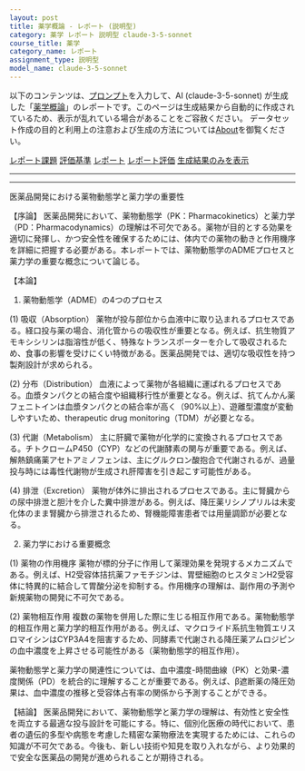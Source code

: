 ```yaml
---
layout: post
title: 薬学概論 - レポート (説明型)
category: 薬学 レポート 説明型 claude-3-5-sonnet
course_title: 薬学
category_name: レポート
assignment_type: 説明型
model_name: claude-3-5-sonnet
---
```


以下のコンテンツは、[プロンプト](http://127.0.0.1:8000/generated/薬学/claude-3-5-sonnet/prompt_レポート-説明型.md)を入力して、AI (claude-3-5-sonnet) が生成した「[薬学概論](/contents/薬学/)」のレポートです。このページは生成結果から自動的に作成されているため、表示が乱れている場合があることをご容赦ください。
データセット作成の目的と利用上の注意および生成の方法については[About](/About)を御覧ください。

[レポート課題](../レポート課題-説明型)
[評価基準](../評価基準-説明型)
[レポート](../レポート-説明型)
[レポート評価](../レポート評価-説明型)
[生成結果のみを表示](http://127.0.0.1:8000/generated/薬学/claude-3-5-sonnet/レポート-説明型.md)
  

***
***
  
医薬品開発における薬物動態学と薬力学の重要性

【序論】
医薬品開発において、薬物動態学（PK：Pharmacokinetics）と薬力学（PD：Pharmacodynamics）の理解は不可欠である。薬物が目的とする効果を適切に発揮し、かつ安全性を確保するためには、体内での薬物の動きと作用機序を詳細に把握する必要がある。本レポートでは、薬物動態学のADMEプロセスと薬力学の重要な概念について論じる。

【本論】
1. 薬物動態学（ADME）の4つのプロセス

(1) 吸収（Absorption）
薬物が投与部位から血液中に取り込まれるプロセスである。経口投与薬の場合、消化管からの吸収性が重要となる。例えば、抗生物質アモキシシリンは脂溶性が低く、特殊なトランスポーターを介して吸収されるため、食事の影響を受けにくい特徴がある。医薬品開発では、適切な吸収性を持つ製剤設計が求められる。

(2) 分布（Distribution）
血液によって薬物が各組織に運ばれるプロセスである。血漿タンパクとの結合度や組織移行性が重要となる。例えば、抗てんかん薬フェニトインは血漿タンパクとの結合率が高く（90%以上）、遊離型濃度が変動しやすいため、therapeutic drug monitoring（TDM）が必要となる。

(3) 代謝（Metabolism）
主に肝臓で薬物が化学的に変換されるプロセスである。チトクロームP450（CYP）などの代謝酵素の関与が重要である。例えば、解熱鎮痛薬アセトアミノフェンは、主にグルクロン酸抱合で代謝されるが、過量投与時には毒性代謝物が生成され肝障害を引き起こす可能性がある。

(4) 排泄（Excretion）
薬物が体外に排出されるプロセスである。主に腎臓からの尿中排泄と胆汁を介した糞中排泄がある。例えば、降圧薬リシノプリルは未変化体のまま腎臓から排泄されるため、腎機能障害患者では用量調節が必要となる。

2. 薬力学における重要概念

(1) 薬物の作用機序
薬物が標的分子に作用して薬理効果を発現するメカニズムである。例えば、H2受容体拮抗薬ファモチジンは、胃壁細胞のヒスタミンH2受容体に特異的に結合して胃酸分泌を抑制する。作用機序の理解は、副作用の予測や新規薬物の開発に不可欠である。

(2) 薬物相互作用
複数の薬物を併用した際に生じる相互作用である。薬物動態学的相互作用と薬力学的相互作用がある。例えば、マクロライド系抗生物質エリスロマイシンはCYP3A4を阻害するため、同酵素で代謝される降圧薬アムロジピンの血中濃度を上昇させる可能性がある（薬物動態学的相互作用）。

薬物動態学と薬力学の関連性については、血中濃度-時間曲線（PK）と効果-濃度関係（PD）を統合的に理解することが重要である。例えば、β遮断薬の降圧効果は、血中濃度の推移と受容体占有率の関係から予測することができる。

【結論】
医薬品開発において、薬物動態学と薬力学の理解は、有効性と安全性を両立する最適な投与設計を可能にする。特に、個別化医療の時代において、患者の遺伝的多型や病態を考慮した精密な薬物療法を実現するためには、これらの知識が不可欠である。今後も、新しい技術や知見を取り入れながら、より効果的で安全な医薬品の開発が進められることが期待される。

